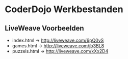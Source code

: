 # CoderDojo Werkbestanden 

## LiveWeave Voorbeelden
- index.html -> http://liveweave.com/6pQ0vS
- games.html -> http://liveweave.com/jb3BL8
- puzzels.html -> http://liveweave.com/xXx2D4
